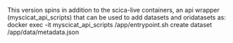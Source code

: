 This version spins in addition to the scica-live containers, an api wrapper (myscicat_api_scripts) that can be used to add datasets and oridatasets as: 
docker exec -it myscicat_api_scripts /app/entrypoint.sh create dataset /app/data/metadata.json

